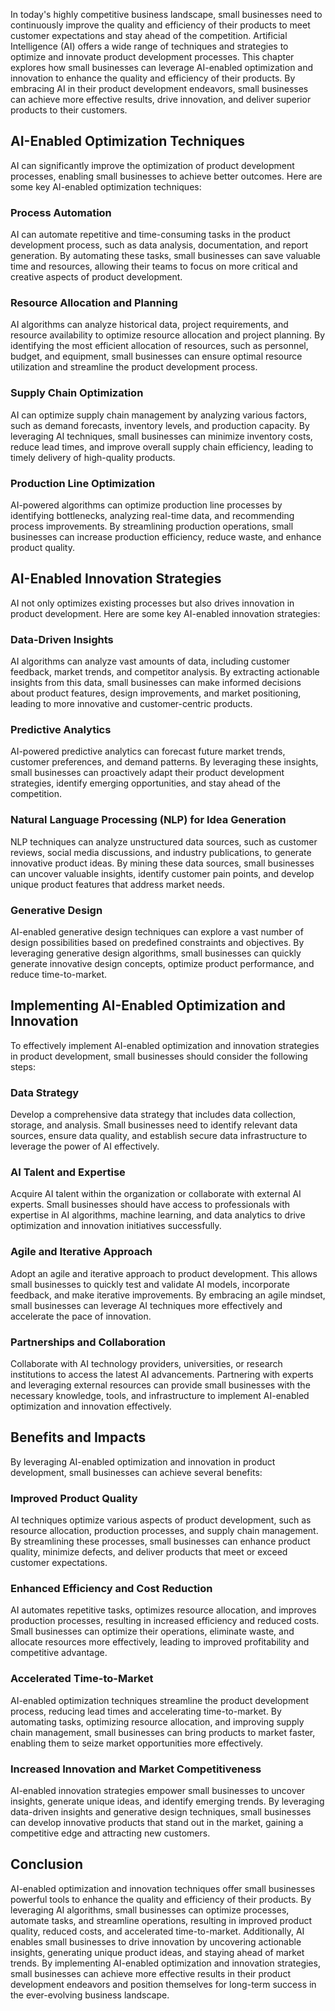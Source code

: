 
In today's highly competitive business landscape, small businesses need to continuously improve the quality and efficiency of their products to meet customer expectations and stay ahead of the competition. Artificial Intelligence (AI) offers a wide range of techniques and strategies to optimize and innovate product development processes. This chapter explores how small businesses can leverage AI-enabled optimization and innovation to enhance the quality and efficiency of their products. By embracing AI in their product development endeavors, small businesses can achieve more effective results, drive innovation, and deliver superior products to their customers.

## AI-Enabled Optimization Techniques

AI can significantly improve the optimization of product development processes, enabling small businesses to achieve better outcomes. Here are some key AI-enabled optimization techniques:

### Process Automation

AI can automate repetitive and time-consuming tasks in the product development process, such as data analysis, documentation, and report generation. By automating these tasks, small businesses can save valuable time and resources, allowing their teams to focus on more critical and creative aspects of product development.

### Resource Allocation and Planning

AI algorithms can analyze historical data, project requirements, and resource availability to optimize resource allocation and project planning. By identifying the most efficient allocation of resources, such as personnel, budget, and equipment, small businesses can ensure optimal resource utilization and streamline the product development process.

### Supply Chain Optimization

AI can optimize supply chain management by analyzing various factors, such as demand forecasts, inventory levels, and production capacity. By leveraging AI techniques, small businesses can minimize inventory costs, reduce lead times, and improve overall supply chain efficiency, leading to timely delivery of high-quality products.

### Production Line Optimization

AI-powered algorithms can optimize production line processes by identifying bottlenecks, analyzing real-time data, and recommending process improvements. By streamlining production operations, small businesses can increase production efficiency, reduce waste, and enhance product quality.

## AI-Enabled Innovation Strategies

AI not only optimizes existing processes but also drives innovation in product development. Here are some key AI-enabled innovation strategies:

### Data-Driven Insights

AI algorithms can analyze vast amounts of data, including customer feedback, market trends, and competitor analysis. By extracting actionable insights from this data, small businesses can make informed decisions about product features, design improvements, and market positioning, leading to more innovative and customer-centric products.

### Predictive Analytics

AI-powered predictive analytics can forecast future market trends, customer preferences, and demand patterns. By leveraging these insights, small businesses can proactively adapt their product development strategies, identify emerging opportunities, and stay ahead of the competition.

### Natural Language Processing (NLP) for Idea Generation

NLP techniques can analyze unstructured data sources, such as customer reviews, social media discussions, and industry publications, to generate innovative product ideas. By mining these data sources, small businesses can uncover valuable insights, identify customer pain points, and develop unique product features that address market needs.

### Generative Design

AI-enabled generative design techniques can explore a vast number of design possibilities based on predefined constraints and objectives. By leveraging generative design algorithms, small businesses can quickly generate innovative design concepts, optimize product performance, and reduce time-to-market.

## Implementing AI-Enabled Optimization and Innovation

To effectively implement AI-enabled optimization and innovation strategies in product development, small businesses should consider the following steps:

### Data Strategy

Develop a comprehensive data strategy that includes data collection, storage, and analysis. Small businesses need to identify relevant data sources, ensure data quality, and establish secure data infrastructure to leverage the power of AI effectively.

### AI Talent and Expertise

Acquire AI talent within the organization or collaborate with external AI experts. Small businesses should have access to professionals with expertise in AI algorithms, machine learning, and data analytics to drive optimization and innovation initiatives successfully.

### Agile and Iterative Approach

Adopt an agile and iterative approach to product development. This allows small businesses to quickly test and validate AI models, incorporate feedback, and make iterative improvements. By embracing an agile mindset, small businesses can leverage AI techniques more effectively and accelerate the pace of innovation.

### Partnerships and Collaboration

Collaborate with AI technology providers, universities, or research institutions to access the latest AI advancements. Partnering with experts and leveraging external resources can provide small businesses with the necessary knowledge, tools, and infrastructure to implement AI-enabled optimization and innovation effectively.

## Benefits and Impacts

By leveraging AI-enabled optimization and innovation in product development, small businesses can achieve several benefits:

### Improved Product Quality

AI techniques optimize various aspects of product development, such as resource allocation, production processes, and supply chain management. By streamlining these processes, small businesses can enhance product quality, minimize defects, and deliver products that meet or exceed customer expectations.

### Enhanced Efficiency and Cost Reduction

AI automates repetitive tasks, optimizes resource allocation, and improves production processes, resulting in increased efficiency and reduced costs. Small businesses can optimize their operations, eliminate waste, and allocate resources more effectively, leading to improved profitability and competitive advantage.

### Accelerated Time-to-Market

AI-enabled optimization techniques streamline the product development process, reducing lead times and accelerating time-to-market. By automating tasks, optimizing resource allocation, and improving supply chain management, small businesses can bring products to market faster, enabling them to seize market opportunities more effectively.

### Increased Innovation and Market Competitiveness

AI-enabled innovation strategies empower small businesses to uncover insights, generate unique ideas, and identify emerging trends. By leveraging data-driven insights and generative design techniques, small businesses can develop innovative products that stand out in the market, gaining a competitive edge and attracting new customers.

## Conclusion

AI-enabled optimization and innovation techniques offer small businesses powerful tools to enhance the quality and efficiency of their products. By leveraging AI algorithms, small businesses can optimize processes, automate tasks, and streamline operations, resulting in improved product quality, reduced costs, and accelerated time-to-market. Additionally, AI enables small businesses to drive innovation by uncovering actionable insights, generating unique product ideas, and staying ahead of market trends. By implementing AI-enabled optimization and innovation strategies, small businesses can achieve more effective results in their product development endeavors and position themselves for long-term success in the ever-evolving business landscape.
